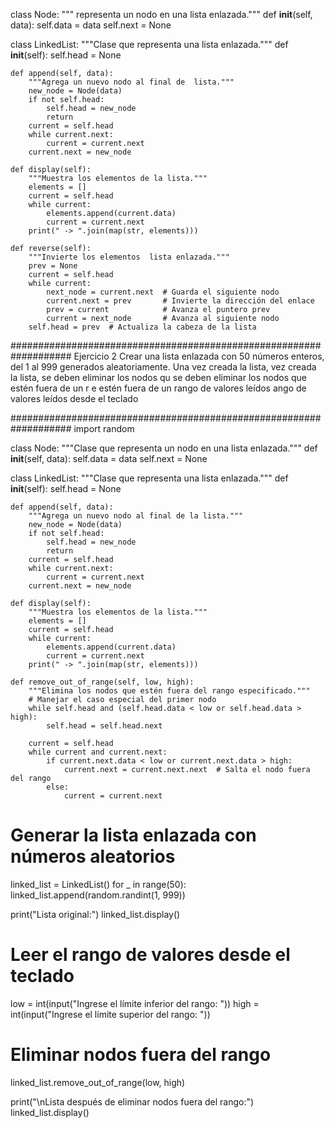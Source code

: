 class Node:
    """ representa un nodo en una lista enlazada."""
    def __init__(self, data):
        self.data = data
        self.next = None

class LinkedList:
    """Clase que representa una lista enlazada."""
    def __init__(self):
        self.head = None

    def append(self, data):
        """Agrega un nuevo nodo al final de  lista."""
        new_node = Node(data)
        if not self.head:
            self.head = new_node
            return
        current = self.head
        while current.next:
            current = current.next
        current.next = new_node

    def display(self):
        """Muestra los elementos de la lista."""
        elements = []
        current = self.head
        while current:
            elements.append(current.data)
            current = current.next
        print(" -> ".join(map(str, elements)))

    def reverse(self):
        """Invierte los elementos  lista enlazada."""
        prev = None
        current = self.head
        while current:
            next_node = current.next  # Guarda el siguiente nodo
            current.next = prev       # Invierte la dirección del enlace
            prev = current            # Avanza el puntero prev
            current = next_node       # Avanza al siguiente nodo
        self.head = prev  # Actualiza la cabeza de la lista

###################################################################
Ejercicio 2
Crear una lista enlazada con 50 números enteros, del 1 al 999 generados aleatoriamente. Una
vez creada la lista, vez creada la lista, se deben eliminar los nodos qu se deben eliminar los nodos que estén fuera de un r e estén fuera de un rango de valores leídos ango de valores leídos
desde el teclado

###################################################################
import random

class Node:
    """Clase que representa un nodo en una lista enlazada."""
    def __init__(self, data):
        self.data = data
        self.next = None

class LinkedList:
    """Clase que representa una lista enlazada."""
    def __init__(self):
        self.head = None

    def append(self, data):
        """Agrega un nuevo nodo al final de la lista."""
        new_node = Node(data)
        if not self.head:
            self.head = new_node
            return
        current = self.head
        while current.next:
            current = current.next
        current.next = new_node

    def display(self):
        """Muestra los elementos de la lista."""
        elements = []
        current = self.head
        while current:
            elements.append(current.data)
            current = current.next
        print(" -> ".join(map(str, elements)))

    def remove_out_of_range(self, low, high):
        """Elimina los nodos que estén fuera del rango especificado."""
        # Manejar el caso especial del primer nodo
        while self.head and (self.head.data < low or self.head.data > high):
            self.head = self.head.next

        current = self.head
        while current and current.next:
            if current.next.data < low or current.next.data > high:
                current.next = current.next.next  # Salta el nodo fuera del rango
            else:
                current = current.next

# Generar la lista enlazada con números aleatorios
linked_list = LinkedList()
for _ in range(50):
    linked_list.append(random.randint(1, 999))

print("Lista original:")
linked_list.display()

# Leer el rango de valores desde el teclado
low = int(input("Ingrese el límite inferior del rango: "))
high = int(input("Ingrese el límite superior del rango: "))

# Eliminar nodos fuera del rango
linked_list.remove_out_of_range(low, high)

print("\nLista después de eliminar nodos fuera del rango:")
linked_list.display()

